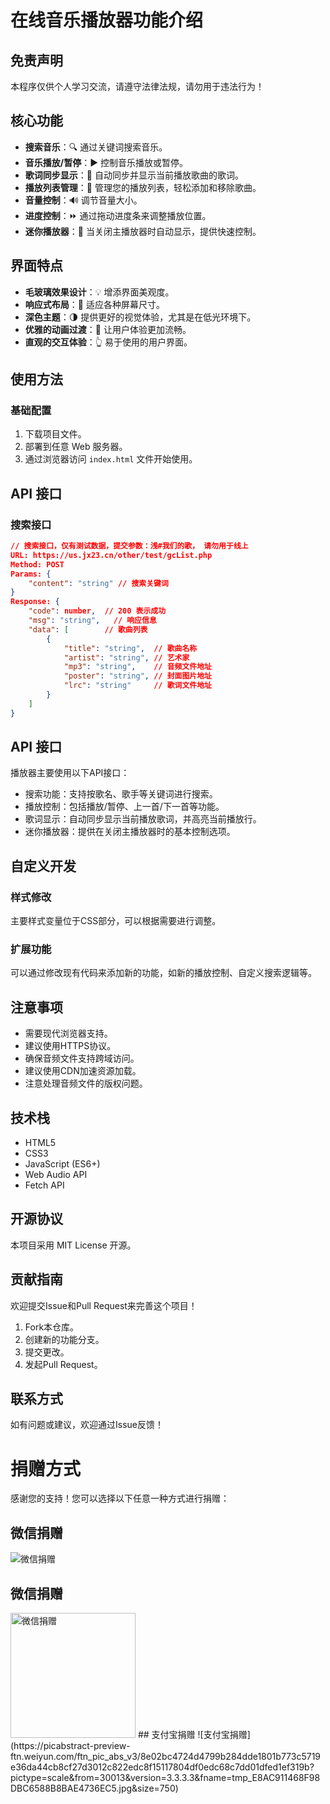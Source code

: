 # 在线音乐播放器功能介绍

## 免责声明
本程序仅供个人学习交流，请遵守法律法规，请勿用于违法行为！

## 核心功能
- **搜索音乐**：🔍 通过关键词搜索音乐。
- **音乐播放/暂停**：▶️ 控制音乐播放或暂停。
- **歌词同步显示**：📃 自动同步并显示当前播放歌曲的歌词。
- **播放列表管理**：🎵 管理您的播放列表，轻松添加和移除歌曲。
- **音量控制**：🔊 调节音量大小。
- **进度控制**：⏩ 通过拖动进度条来调整播放位置。
- **迷你播放器**：🎵 当关闭主播放器时自动显示，提供快速控制。

## 界面特点
- **毛玻璃效果设计**：💡 增添界面美观度。
- **响应式布局**：📱 适应各种屏幕尺寸。
- **深色主题**：🌗 提供更好的视觉体验，尤其是在低光环境下。
- **优雅的动画过渡**：🎨 让用户体验更加流畅。
- **直观的交互体验**：👆 易于使用的用户界面。

## 使用方法
### 基础配置
1. 下载项目文件。
2. 部署到任意 Web 服务器。
3. 通过浏览器访问 `index.html` 文件开始使用。

## API 接口

### 搜索接口

```json
// 搜索接口，仅有测试数据，提交参数：浅#我们的歌， 请勿用于线上
URL: https://us.jx23.cn/other/test/gcList.php
Method: POST
Params: {
    "content": "string" // 搜索关键词
}
Response: {
    "code": number,  // 200 表示成功
    "msg": "string",   // 响应信息
    "data": [        // 歌曲列表
        {
            "title": "string",  // 歌曲名称
            "artist": "string", // 艺术家
            "mp3": "string",    // 音频文件地址
            "poster": "string", // 封面图片地址
            "lrc": "string"     // 歌词文件地址
        }
    ]
}
```
## API 接口
播放器主要使用以下API接口：
- 搜索功能：支持按歌名、歌手等关键词进行搜索。
- 播放控制：包括播放/暂停、上一首/下一首等功能。
- 歌词显示：自动同步显示当前播放歌词，并高亮当前播放行。
- 迷你播放器：提供在关闭主播放器时的基本控制选项。

## 自定义开发
### 样式修改
主要样式变量位于CSS部分，可以根据需要进行调整。

### 扩展功能
可以通过修改现有代码来添加新的功能，如新的播放控制、自定义搜索逻辑等。

## 注意事项
- 需要现代浏览器支持。
- 建议使用HTTPS协议。
- 确保音频文件支持跨域访问。
- 建议使用CDN加速资源加载。
- 注意处理音频文件的版权问题。

## 技术栈
- HTML5
- CSS3
- JavaScript (ES6+)
- Web Audio API
- Fetch API

## 开源协议
本项目采用 MIT License 开源。

## 贡献指南
欢迎提交Issue和Pull Request来完善这个项目！
1. Fork本仓库。
2. 创建新的功能分支。
3. 提交更改。
4. 发起Pull Request。

## 联系方式
如有问题或建议，欢迎通过Issue反馈！

# 捐赠方式

感谢您的支持！您可以选择以下任意一种方式进行捐赠：

## 微信捐赠
![微信捐赠](https://picabstract-preview-ftn.weiyun.com/ftn_pic_abs_v3/c0679bb11e9c24dbdc5e57298b5a015ba48ab8b0caf8a1d3cc7d9bcb5829e352867c1ccbca01eb90025e998fc3469dff?pictype=scale&from=30013&version=3.3.3.3&fname=tmp_F5C0617271635B268801E7BA66B25F6C.png&size=750)
## 微信捐赠
<img src="https://s21.ax1x.com/2025/02/17/pEKvdne.jpg" alt="微信捐赠" width="200">
## 支付宝捐赠
![支付宝捐赠](https://picabstract-preview-ftn.weiyun.com/ftn_pic_abs_v3/8e02bc4724d4799b284dde1801b773c5719e36da44cb8cf27d3012c822edc8f15117804df0edc68c7dd01dfed1ef319b?pictype=scale&from=30013&version=3.3.3.3&fname=tmp_E8AC911468F98DBC6588B8BAE4736EC5.jpg&size=750)

